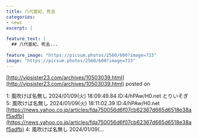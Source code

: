 ```yaml
---
title: 八代亜紀、死去
categories:
- news
excerpt: |
  
feature_text: |
  ## 八代亜紀、死去...
  
feature_image: "https://picsum.photos/2560/600?image=733"
image: "https://picsum.photos/2560/600?image=733"
---
```


[http://vipsister23.com/archives/10503039.html](http://vipsister23.com/archives/10503039.html)
posted on 

<!--more-->

1: 風吹けば名無し 2024/01/09(火) 18:09:49.84 ID:4/hPAw/H0.net とりいそぎ 5: 風吹けば名無し 2024/01/09(火) 18:11:02.39 ID:4/hPAw/H0.net [https://news.yahoo.co.jp/articles/fda750056d6f07cb62367d665d6518e38af5adfb](https://news.yahoo.co.jp/articles/fda750056d6f07cb62367d665d6518e38af5adfb) 4: 風吹けば名無し 2024/01/09(...
